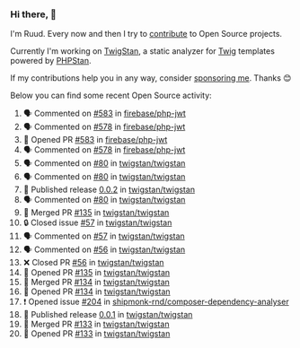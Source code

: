 ### Hi there, 👋

I'm Ruud. Every now and then I try to [contribute](https://github.com/pulls?q=+is%3Apr+author%3Aruudk+archived%3Afalse+is%3Apublic+) to Open Source projects.

Currently I'm working on [TwigStan](https://github.com/twigstan), a static analyzer for [Twig](https://twig.symfony.com/) templates powered by [PHPStan](https://phpstan.org/).

If my contributions help you in any way, consider [sponsoring me](https://github.com/sponsors/ruudk). Thanks 😊

Below you can find some recent Open Source activity:

<!--START_SECTION:activity-->
1. 🗣 Commented on [#583](https://github.com/firebase/php-jwt/pull/583#issuecomment-2495870339) in [firebase/php-jwt](https://github.com/firebase/php-jwt)
2. 🗣 Commented on [#578](https://github.com/firebase/php-jwt/issues/578#issuecomment-2495869942) in [firebase/php-jwt](https://github.com/firebase/php-jwt)
3. 💪 Opened PR [#583](https://github.com/firebase/php-jwt/pull/583) in [firebase/php-jwt](https://github.com/firebase/php-jwt)
4. 🗣 Commented on [#578](https://github.com/firebase/php-jwt/issues/578#issuecomment-2495833188) in [firebase/php-jwt](https://github.com/firebase/php-jwt)
5. 🗣 Commented on [#80](https://github.com/twigstan/twigstan/issues/80#issuecomment-2495494986) in [twigstan/twigstan](https://github.com/twigstan/twigstan)
6. 🗣 Commented on [#80](https://github.com/twigstan/twigstan/issues/80#issuecomment-2495493468) in [twigstan/twigstan](https://github.com/twigstan/twigstan)
7. 🚀 Published release [0.0.2](https://github.com/twigstan/twigstan/releases/tag/0.0.2) in [twigstan/twigstan](https://github.com/twigstan/twigstan)
8. 🗣 Commented on [#80](https://github.com/twigstan/twigstan/issues/80#issuecomment-2495491862) in [twigstan/twigstan](https://github.com/twigstan/twigstan)
9. 🎉 Merged PR [#135](https://github.com/twigstan/twigstan/pull/135) in [twigstan/twigstan](https://github.com/twigstan/twigstan)
10. 🔒 Closed issue [#57](https://github.com/twigstan/twigstan/issues/57) in [twigstan/twigstan](https://github.com/twigstan/twigstan)
11. 🗣 Commented on [#57](https://github.com/twigstan/twigstan/issues/57#issuecomment-2495483178) in [twigstan/twigstan](https://github.com/twigstan/twigstan)
12. 🗣 Commented on [#56](https://github.com/twigstan/twigstan/pull/56#issuecomment-2495483095) in [twigstan/twigstan](https://github.com/twigstan/twigstan)
13. ❌ Closed PR [#56](https://github.com/twigstan/twigstan/pull/56) in [twigstan/twigstan](https://github.com/twigstan/twigstan)
14. 💪 Opened PR [#135](https://github.com/twigstan/twigstan/pull/135) in [twigstan/twigstan](https://github.com/twigstan/twigstan)
15. 🎉 Merged PR [#134](https://github.com/twigstan/twigstan/pull/134) in [twigstan/twigstan](https://github.com/twigstan/twigstan)
16. 💪 Opened PR [#134](https://github.com/twigstan/twigstan/pull/134) in [twigstan/twigstan](https://github.com/twigstan/twigstan)
17. ❗ Opened issue [#204](https://github.com/shipmonk-rnd/composer-dependency-analyser/issues/204) in [shipmonk-rnd/composer-dependency-analyser](https://github.com/shipmonk-rnd/composer-dependency-analyser)
18. 🚀 Published release [0.0.1](https://github.com/twigstan/twigstan/releases/tag/0.0.1) in [twigstan/twigstan](https://github.com/twigstan/twigstan)
19. 🎉 Merged PR [#133](https://github.com/twigstan/twigstan/pull/133) in [twigstan/twigstan](https://github.com/twigstan/twigstan)
20. 💪 Opened PR [#133](https://github.com/twigstan/twigstan/pull/133) in [twigstan/twigstan](https://github.com/twigstan/twigstan)
<!--END_SECTION:activity-->

